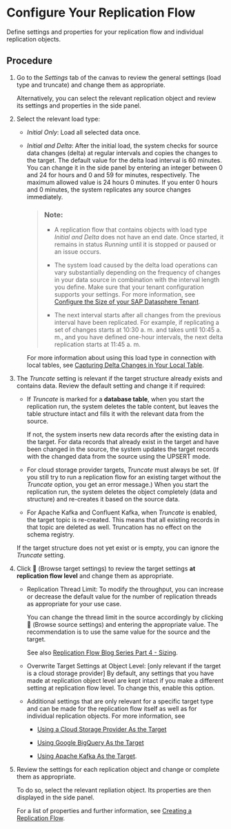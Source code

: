 <!-- loio3f5ba0c5ae3944c1b7279bb989a2a5b5 -->

<link rel="stylesheet" type="text/css" href="../css/sap-icons.css"/>

# Configure Your Replication Flow

Define settings and properties for your replication flow and individual replication objects.



## Procedure

1.  Go to the *Settings* tab of the canvas to review the general settings \(load type and truncate\) and change them as appropriate.

    Alternatively, you can select the relevant replication object and review its settings and properties in the side panel.

2.  Select the relevant load type:

    -   *Initial Only*: Load all selected data once.

    -   *Initial and Delta*: After the initial load, the system checks for source data changes \(delta\) at regular intervals and copies the changes to the target. The default value for the delta load interval is 60 minutes. You can change it in the side panel by entering an integer between 0 and 24 for hours and 0 and 59 for minutes, respectively. The maximum allowed value is 24 hours 0 minutes. If you enter 0 hours and 0 minutes, the system replicates any source changes immediately.

        > ### Note:  
        > -   A replication flow that contains objects with load type *Initial and Delta* does not have an end date. Once started, it remains in status *Running* until it is stopped or paused or an issue occurs.
        > 
        > -   The system load caused by the delta load operations can vary substantially depending on the frequency of changes in your data source in combination with the interval length you define. Make sure that your tenant configuration supports your settings. For more information, see [Configure the Size of your SAP Datasphere Tenant](https://help.sap.com/docs/SAP_DATASPHERE/9f804b8efa8043539289f42f372c4862/33f8ef4ec359409fb75925a68c23ebc3.html).
        > 
        > -   The next interval starts after all changes from the previous interval have been replicated. For example, if replicating a set of changes starts at 10:30 a. m. and takes until 10:45 a. m., and you have defined one-hour intervals, the next delta replication starts at 11:45 a. m.

        For more information about using this load type in connection with local tables, see [Capturing Delta Changes in Your Local Table](https://help.sap.com/docs/SAP_DATASPHERE/c8a54ee704e94e15926551293243fd1d/154bdffb35814d5481d1f6de143a6b9e.html).


3.  The *Truncate* setting is relevant if the target structure already exists and contains data. Review the default setting and change it if required:

    -   If *Truncate* is marked for a **database table**, when you start the replication run, the system deletes the table content, but leaves the table structure intact and fills it with the relevant data from the source.

        If not, the system inserts new data records after the existing data in the target. For data records that already exist in the target and have been changed in the source, the system updates the target records with the changed data from the source using the UPSERT mode.

    -   For cloud storage provider targets, *Truncate* must always be set. \(If you still try to run a replication flow for an existing target without the *Truncate* option, you get an error message.\) When you start the replication run, the system deletes the object completely \(data and structure\) and re-creates it based on the source data.
    -   For Apache Kafka and Confluent Kafka, when *Truncate* is enabled, the target topic is re-created. This means that all existing records in that topic are deleted as well. Truncation has no effect on the schema registry.


    If the target structure does not yet exist or is empty, you can ignore the *Truncate* setting.

4.  Click <span class="FPA-icons-V3"></span> \(Browse target settings\) to review the target settings **at replication flow level** and change them as appropriate.

    -   Replication Thread Limit: To modify the throughput, you can increase or decrease the default value for the number of replication threads as appropriate for your use case.

        You can change the thread limit in the source accordingly by clicking <span class="FPA-icons-V3"></span> \(Browse source settings\) and entering the appropriate value. The recommendation is to use the same value for the source and the target.

        See also [Replication Flow Blog Series Part 4 - Sizing](https://blogs.sap.com/2023/12/15/replication-flow-blog-series-part-4-sizing/).

    -   Overwrite Target Settings at Object Level: \[only relevant if the target is a cloud storage provider\] By default, any settings that you have made at replication object level are kept intact if you make a different setting at replication flow level. To change this, enable this option.

    -   Additional settings that are only relevant for a specific target type and can be made for the replication flow itself as well as for individual replication objects. For more information, see

        -   [Using a Cloud Storage Provider As the Target](using-a-cloud-storage-provider-as-the-target-43d93a2.md)

        -   [Using Google BigQuery As the Target](using-google-bigquery-as-the-target-56d4472.md)

        -   [Using Apache Kafka As the Target](using-apache-kafka-as-the-target-6df55db.md).



5.  Review the settings for each replication object and change or complete them as appropriate.

    To do so, select the relevant repliation object. Its properties are then displayed in the side panel.

    For a list of properties and further information, see [Creating a Replication Flow](creating-a-replication-flow-25e2bd7.md).


